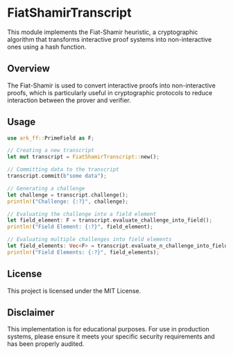 # FiatShamirTranscript
This module implements the Fiat-Shamir heuristic, a cryptographic algorithm that transforms interactive proof systems into non-interactive ones using a hash function.

## Overview
The Fiat-Shamir is used to convert interactive proofs into non-interactive proofs, which is particularly useful in cryptographic protocols to reduce interaction between the prover and verifier.

## Usage
```rs
use ark_ff::PrimeField as F;

// Creating a new transcript
let mut transcript = FiatShamirTranscript::new();

// Committing data to the transcript
transcript.commit(b"some data");

// Generating a challenge
let challenge = transcript.challenge();
println!("Challenge: {:?}", challenge);

// Evaluating the challenge into a field element
let field_element: F = transcript.evaluate_challenge_into_field();
println!("Field Element: {:?}", field_element);

// Evaluating multiple challenges into field elements
let field_elements: Vec<F> = transcript.evaluate_n_challenge_into_field(&3);
println!("Field Elements: {:?}", field_elements);
```
## License
This project is licensed under the MIT License.

## Disclaimer
This implementation is for educational purposes. For use in production systems, please ensure it meets your specific security requirements and has been properly audited.